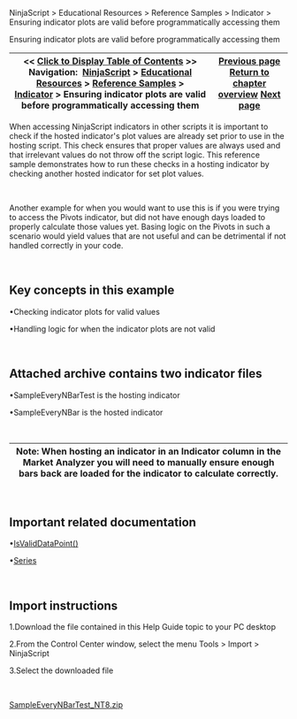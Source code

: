 ﻿


NinjaScript \> Educational Resources \> Reference Samples \> Indicator \> Ensuring indicator plots are valid before programmatically accessing them






















Ensuring indicator plots are valid before programmatically accessing them







| \<\< [Click to Display Table of Contents](ensuring_indicator_plots_are_v.md) \>\> **Navigation:**     [NinjaScript](ninjascript-1.md) \> [Educational Resources](educational_resources-1.md) \> [Reference Samples](reference_samples-1.md) \> [Indicator](indicator2-1.md) \> Ensuring indicator plots are valid before programmatically accessing them | [Previous page](draw_objects-1.md) [Return to chapter overview](indicator2-1.md) [Next page](exposing_indicator_values_that-1.md) |
| --- | --- |











When accessing NinjaScript indicators in other scripts it is important to check if the hosted indicator's plot values are already set prior to use in the hosting script. This check ensures that proper values are always used and that irrelevant values do not throw off the script logic. This reference sample demonstrates how to run these checks in a hosting indicator by checking another hosted indicator for set plot values.


 


Another example for when you would want to use this is if you were trying to access the Pivots indicator, but did not have enough days loaded to properly calculate those values yet. Basing logic on the Pivots in such a scenario would yield values that are not useful and can be detrimental if not handled correctly in your code.


 


## Key concepts in this example


•Checking indicator plots for valid values

•Handling logic for when the indicator plots are not valid

 


## Attached archive contains two indicator files


•SampleEveryNBarTest is the hosting indicator

•SampleEveryNBar is the hosted indicator

 




| Note: When hosting an indicator in an Indicator column in the Market Analyzer you will need to manually ensure enough bars back are loaded for the indicator to calculate correctly. |
| --- |



 


## Important related documentation


•[IsValidDataPoint()](isvaliddatapoint-1.md)

•[Series](seriest-1.md)

 


## Import instructions


1\.Download the file contained in this Help Guide topic to your PC desktop

2\.From the Control Center window, select the menu Tools \> Import \> NinjaScript

3\.Select the downloaded file

 


[SampleEveryNBarTest\_NT8\.zip](samples/SampleEveryNBarTest_NT8.zip)








